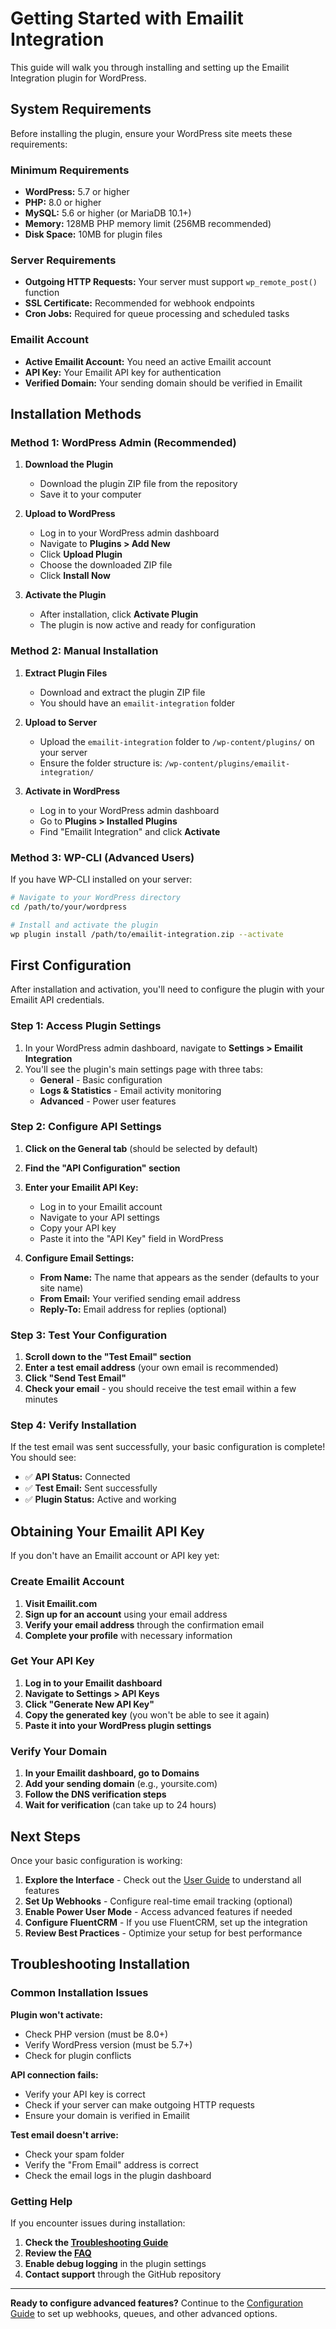 # Getting Started with Emailit Integration

This guide will walk you through installing and setting up the Emailit Integration plugin for WordPress.

## System Requirements

Before installing the plugin, ensure your WordPress site meets these requirements:

### Minimum Requirements
- **WordPress:** 5.7 or higher
- **PHP:** 8.0 or higher
- **MySQL:** 5.6 or higher (or MariaDB 10.1+)
- **Memory:** 128MB PHP memory limit (256MB recommended)
- **Disk Space:** 10MB for plugin files

### Server Requirements
- **Outgoing HTTP Requests:** Your server must support `wp_remote_post()` function
- **SSL Certificate:** Recommended for webhook endpoints
- **Cron Jobs:** Required for queue processing and scheduled tasks

### Emailit Account
- **Active Emailit Account:** You need an active Emailit account
- **API Key:** Your Emailit API key for authentication
- **Verified Domain:** Your sending domain should be verified in Emailit

## Installation Methods

### Method 1: WordPress Admin (Recommended)

1. **Download the Plugin**
   - Download the plugin ZIP file from the repository
   - Save it to your computer

2. **Upload to WordPress**
   - Log in to your WordPress admin dashboard
   - Navigate to **Plugins > Add New**
   - Click **Upload Plugin**
   - Choose the downloaded ZIP file
   - Click **Install Now**

3. **Activate the Plugin**
   - After installation, click **Activate Plugin**
   - The plugin is now active and ready for configuration

### Method 2: Manual Installation

1. **Extract Plugin Files**
   - Download and extract the plugin ZIP file
   - You should have an `emailit-integration` folder

2. **Upload to Server**
   - Upload the `emailit-integration` folder to `/wp-content/plugins/` on your server
   - Ensure the folder structure is: `/wp-content/plugins/emailit-integration/`

3. **Activate in WordPress**
   - Log in to your WordPress admin dashboard
   - Go to **Plugins > Installed Plugins**
   - Find "Emailit Integration" and click **Activate**

### Method 3: WP-CLI (Advanced Users)

If you have WP-CLI installed on your server:

```bash
# Navigate to your WordPress directory
cd /path/to/your/wordpress

# Install and activate the plugin
wp plugin install /path/to/emailit-integration.zip --activate
```

## First Configuration

After installation and activation, you'll need to configure the plugin with your Emailit API credentials.

### Step 1: Access Plugin Settings

1. In your WordPress admin dashboard, navigate to **Settings > Emailit Integration**
2. You'll see the plugin's main settings page with three tabs:
   - **General** - Basic configuration
   - **Logs & Statistics** - Email activity monitoring
   - **Advanced** - Power user features

### Step 2: Configure API Settings

1. **Click on the General tab** (should be selected by default)
2. **Find the "API Configuration" section**
3. **Enter your Emailit API Key:**
   - Log in to your Emailit account
   - Navigate to your API settings
   - Copy your API key
   - Paste it into the "API Key" field in WordPress

4. **Configure Email Settings:**
   - **From Name:** The name that appears as the sender (defaults to your site name)
   - **From Email:** Your verified sending email address
   - **Reply-To:** Email address for replies (optional)

### Step 3: Test Your Configuration

1. **Scroll down to the "Test Email" section**
2. **Enter a test email address** (your own email is recommended)
3. **Click "Send Test Email"**
4. **Check your email** - you should receive the test email within a few minutes

### Step 4: Verify Installation

If the test email was sent successfully, your basic configuration is complete! You should see:

- ✅ **API Status:** Connected
- ✅ **Test Email:** Sent successfully
- ✅ **Plugin Status:** Active and working

## Obtaining Your Emailit API Key

If you don't have an Emailit account or API key yet:

### Create Emailit Account

1. **Visit Emailit.com**
2. **Sign up for an account** using your email address
3. **Verify your email address** through the confirmation email
4. **Complete your profile** with necessary information

### Get Your API Key

1. **Log in to your Emailit dashboard**
2. **Navigate to Settings > API Keys**
3. **Click "Generate New API Key"**
4. **Copy the generated key** (you won't be able to see it again)
5. **Paste it into your WordPress plugin settings**

### Verify Your Domain

1. **In your Emailit dashboard, go to Domains**
2. **Add your sending domain** (e.g., yoursite.com)
3. **Follow the DNS verification steps**
4. **Wait for verification** (can take up to 24 hours)

## Next Steps

Once your basic configuration is working:

1. **Explore the Interface** - Check out the [User Guide](user-guide.md) to understand all features
2. **Set Up Webhooks** - Configure real-time email tracking (optional)
3. **Enable Power User Mode** - Access advanced features if needed
4. **Configure FluentCRM** - If you use FluentCRM, set up the integration
5. **Review Best Practices** - Optimize your setup for best performance

## Troubleshooting Installation

### Common Installation Issues

**Plugin won't activate:**
- Check PHP version (must be 8.0+)
- Verify WordPress version (must be 5.7+)
- Check for plugin conflicts

**API connection fails:**
- Verify your API key is correct
- Check if your server can make outgoing HTTP requests
- Ensure your domain is verified in Emailit

**Test email doesn't arrive:**
- Check your spam folder
- Verify the "From Email" address is correct
- Check the email logs in the plugin dashboard

### Getting Help

If you encounter issues during installation:

1. **Check the [Troubleshooting Guide](troubleshooting.md)**
2. **Review the [FAQ](faq.md)**
3. **Enable debug logging** in the plugin settings
4. **Contact support** through the GitHub repository

---

**Ready to configure advanced features?** Continue to the [Configuration Guide](configuration.md) to set up webhooks, queues, and other advanced options.
